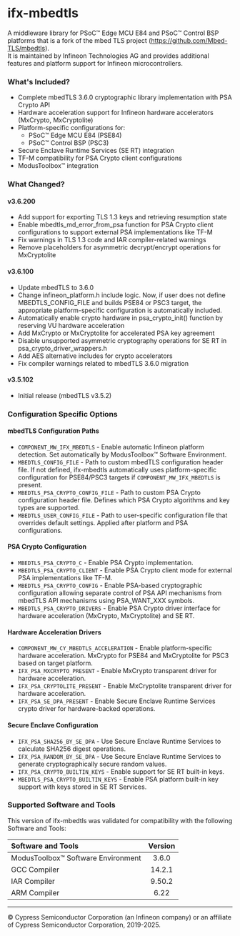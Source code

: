 # ifx-mbedtls

A middleware library for PSoC™ Edge MCU E84 and PSoC™ Control BSP platforms that is a fork of the mbed TLS project (https://github.com/Mbed-TLS/mbedtls).  
It is maintained by Infineon Technologies AG and provides additional features and platform support for Infineon microcontrollers.

### What's Included?
* Complete mbedTLS 3.6.0 cryptographic library implementation with PSA Crypto API
* Hardware acceleration support for Infineon hardware accelerators (MxCrypto, MxCryptolite)
* Platform-specific configurations for:
  - PSoC™ Edge MCU E84 (PSE84)
  - PSoC™ Control BSP (PSC3)
* Secure Enclave Runtime Services (SE RT) integration
* TF-M compatibility for PSA Crypto client configurations
* ModusToolbox™ integration


### What Changed?
#### v3.6.200
* Add support for exporting TLS 1.3 keys and retrieving resumption state
* Enable mbedtls_md_error_from_psa function for PSA Crypto client configurations to support external PSA implementations like TF-M
* Fix warnings in TLS 1.3 code and IAR compiler-related warnings
* Remove placeholders for asymmetric decrypt/encrypt operations for MxCryptolite

#### v3.6.100
* Update mbedTLS to 3.6.0
* Change infineon_platform.h include logic. Now, if user does not define MBEDTLS_CONFIG_FILE and builds PSE84 or PSC3 target, the appropriate platform-specific configuration is automatically included.
* Automatically enable crypto hardware in psa_crypto_init() function by reserving VU hardware acceleration
* Add MxCrypto or MxCryptolite for accelerated PSA key agreement
* Disable unsupported asymmetric cryptography operations for SE RT in psa_crypto_driver_wrappers.h
* Add AES alternative includes for crypto accelerators
* Fix compiler warnings related to mbedTLS 3.6.0 migration

#### v3.5.102
* Initial release (mbedTLS v3.5.2)


### Configuration Specific Options

#### mbedTLS Configuration Paths
* `COMPONENT_MW_IFX_MBEDTLS` - Enable automatic Infineon platform detection. Set automatically by ModusToolbox™ Software Environment.
* `MBEDTLS_CONFIG_FILE` - Path to custom mbedTLS configuration header file. If not defined, ifx-mbedtls automatically uses platform-specific configuration for PSE84/PSC3 targets if `COMPONENT_MW_IFX_MBEDTLS` is present.
* `MBEDTLS_PSA_CRYPTO_CONFIG_FILE` - Path to custom PSA Crypto configuration header file. Defines which PSA Crypto algorithms and key types are supported.
* `MBEDTLS_USER_CONFIG_FILE` - Path to user-specific configuration file that overrides default settings. Applied after platform and PSA configurations.

#### PSA Crypto Configuration
* `MBEDTLS_PSA_CRYPTO_C` - Enable PSA Crypto implementation.
* `MBEDTLS_PSA_CRYPTO_CLIENT` - Enable PSA Crypto client mode for external PSA implementations like TF-M.
* `MBEDTLS_PSA_CRYPTO_CONFIG` - Enable PSA-based cryptographic configuration allowing separate control of PSA API mechanisms from mbedTLS API mechanisms using PSA_WANT_XXX symbols.
* `MBEDTLS_PSA_CRYPTO_DRIVERS` - Enable PSA Crypto driver interface for hardware acceleration (MxCrypto, MxCryptolite) and SE RT.

#### Hardware Acceleration Drivers
* `COMPONENT_MW_CY_MBEDTLS_ACCELERATION` - Enable platform-specific hardware acceleration. MxCrypto for PSE84 and MxCryptolite for PSC3 based on target platform.
* `IFX_PSA_MXCRYPTO_PRESENT` - Enable MxCrypto transparent driver for hardware acceleration.
* `IFX_PSA_CRYPTOLITE_PRESENT` - Enable MxCryptolite transparent driver for hardware acceleration.
* `IFX_PSA_SE_DPA_PRESENT` - Enable Secure Enclave Runtime Services crypto driver for hardware-backed operations.

#### Secure Enclave Configuration
* `IFX_PSA_SHA256_BY_SE_DPA` - Use Secure Enclave Runtime Services to calculate SHA256 digest operations.
* `IFX_PSA_RANDOM_BY_SE_DPA` - Use Secure Enclave Runtime Services to generate cryptographically secure random values.
* `IFX_PSA_CRYPTO_BUILTIN_KEYS` - Enable support for SE RT built-in keys.
* `MBEDTLS_PSA_CRYPTO_BUILTIN_KEYS` - Enable PSA platform built-in key support with keys stored in SE RT Services.

### Supported Software and Tools
This version of ifx-mbedtls was validated for compatibility with the following Software and Tools:

| Software and Tools                        | Version |
| :---                                      | :----:  |
| ModusToolbox™ Software Environment        | 3.6.0   |
| GCC Compiler                              | 14.2.1  |
| IAR Compiler                              | 9.50.2  |
| ARM Compiler                              | 6.22    |


---
© Cypress Semiconductor Corporation (an Infineon company) or an affiliate of Cypress Semiconductor Corporation, 2019-2025.